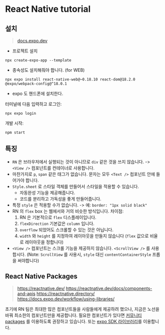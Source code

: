 # React Native tutorial

## 설치
> [docs.expo.dev](https://docs.expo.dev/)


- 프로젝트 설치
```
npx create-expo-app --template
```

- 종속성도 설치해줘야 합니다. (for WEB)
```
npx expo install react-native-web@~0.18.10 react-dom@18.2.0 @expo/webpack-config@^18.0.1
```

- expo 도 핸드폰에 설치한다.

터미널에 다음 입력하고 로그인: 
```
npx expo login
```

개발 시작:
```
npm start
```

## 특징

- `RN` 은 브라우저에서 실행되는 것이 아니므로 `div` 같은 것을 쓰지 않습니다. -> `<View />` 컴포넌트를 컨테이너로 사용합니다.
- 마찬가지로 `p`, `span` 같은 태그가 없습니다. 문자는 모두 `<Text />` 컴포넌트 안에 들어가야 합니다. 
- `Style.sheet` 로 스타일 객체를 만들어서 스타일을 적용할 수 있습니다.
  - 자동완성 기능을 제공해줍니다.
  - 코드를 분리하고 가독성을 좋게 만들어줍니다.
- 특정 `style` 은 적용할 수가 없습니다. -> 예: `border: "1px solid black"` 
- RN 의 `flex` box 는 웹에서와 거의 비슷한 방식입니다. 차이점:
  1. RN 은 기본적으로 `flex` 디스플레이입니다.
  2. `flexDirection` 기본값은 `column` 입니다.
  3. `overflow` 되었어도 스크롤할 수 있는 것은 아닙니다.
  4. `width` 와 `height` 를 지정하여 레이아웃을 만들지 않습니다 (`flex` 값으로 비율로 레이아웃을 정합니다)
- `<View />` 컴포넌트는 스크롤 기능을 제공하지 않습니다. `<ScrollView />` 를 사용합시다. (Note: `ScrollView` 를 사용시, `style` 대신 `contentContainerStyle` 프롭을 써야합니다)

## React Native Packages

> https://reactnative.dev/
> https://reactnative.dev/docs/components-and-apis
> https://reactnative.directory/
> https://docs.expo.dev/workflow/using-libraries/

초기에 RN 팀은 최대한 많은 컴포넌트들을 사람들에게 제공하려 했으나, 지금은 노선을 바꿔 최소한의 컴포넌트만을 제공합니다. 필요한 컴포넌트가 있다면 [커뮤니티 packages](https://reactnative.directory/) 를 이용하도록 권장하고 있습니다. 또는 [expo SDK 라이브러리](https://docs.expo.dev/bare/installing-expo-modules/)를 이용합니다.

